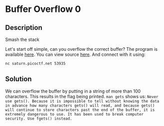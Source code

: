 # Buffer Overflow 0

## Description

Smash the stack

Let's start off simple, can you overflow the correct buffer? The program is available [here](./vuln). You can view source [here](./vuln.c). And connect with it using:
```sh
nc saturn.picoctf.net 53935
```

## Solution

We can overflow the buffer by putting in a string of more than 100 characters. This results in the flag being printed.
 `man gets` shows us: 
`Never use gets(). Because it is impossible to tell without knowing the data in advance how many characters gets() will read, and because gets() will continue to store characters past the end of the buffer, it is extremely dangerous to use. It has been used to break computer security. Use fgets() instead.`